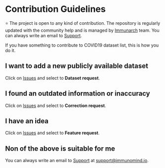 # Contribution Guidelines
:star: The project is open to any kind of contribution. The repository is regularly updated with the community help and is managed by [Immunarch](https://immunarch.com/) team. You can always write an email to [Support](mailto:support@immunomind.io).

If you have something to contribute to COVID19 dataset list, this is how you do it.

## I want to add a new publicly available dataset
Click on [Issues](https://github.com/immunomind/covid19/issues) and select to **Dataset request**.

## I found an outdated information or inaccuracy
Click on [Issues](https://github.com/immunomind/covid19/issues) and select to **Correction request**.

## I have an idea
Click on [Issues](https://github.com/immunomind/covid19/issues) and select to **Feature request**.

## Non of the above is suitable for me
You can always write an email to [Support](mailto:support@immunomind.io) at support@immunomind.io.
